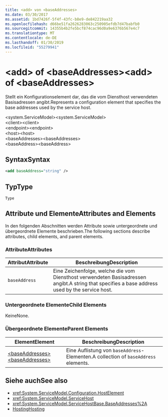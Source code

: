 ```yaml
---
title: <add> von <baseAddresses>
ms.date: 03/30/2017
ms.assetid: 1bd7426f-5f4f-43fc-b8e9-de842219aa32
ms.openlocfilehash: d66be51fa2626283063c250905efdb7d47babfb0
ms.sourcegitcommit: 14355b4b2fe5bcf874cac96d0a9e6376b567e4c7
ms.translationtype: MT
ms.contentlocale: de-DE
ms.lasthandoff: 01/30/2019
ms.locfileid: "55279941"
---
```

# <a name="add-of-baseaddresses"></a><span data-ttu-id="fc19b-102">\<add> of \<baseAddresses></span><span class="sxs-lookup"><span data-stu-id="fc19b-102">\<add> of \<baseAddresses></span></span>
<span data-ttu-id="fc19b-103">Stellt ein Konfigurationselement dar, das die vom Diensthost verwendeten Basisadressen angibt.</span><span class="sxs-lookup"><span data-stu-id="fc19b-103">Represents a configuration element that specifies the base addresses used by the service host.</span></span>  
  
 <span data-ttu-id="fc19b-104">\<system.ServiceModel></span><span class="sxs-lookup"><span data-stu-id="fc19b-104">\<system.ServiceModel></span></span>  
<span data-ttu-id="fc19b-105">\<client></span><span class="sxs-lookup"><span data-stu-id="fc19b-105">\<client></span></span>  
<span data-ttu-id="fc19b-106">\<endpoint></span><span class="sxs-lookup"><span data-stu-id="fc19b-106">\<endpoint></span></span>  
<span data-ttu-id="fc19b-107">\<host></span><span class="sxs-lookup"><span data-stu-id="fc19b-107">\<host></span></span>  
<span data-ttu-id="fc19b-108">\<baseAddresses></span><span class="sxs-lookup"><span data-stu-id="fc19b-108">\<baseAddresses></span></span>  
<span data-ttu-id="fc19b-109">\<baseAddress></span><span class="sxs-lookup"><span data-stu-id="fc19b-109">\<baseAddress></span></span>  
  
## <a name="syntax"></a><span data-ttu-id="fc19b-110">Syntax</span><span class="sxs-lookup"><span data-stu-id="fc19b-110">Syntax</span></span>  
  
```xml  
<add baseAddress="string" />
```  
  
## <a name="type"></a><span data-ttu-id="fc19b-111">Typ</span><span class="sxs-lookup"><span data-stu-id="fc19b-111">Type</span></span>  
 `Type`  
  
## <a name="attributes-and-elements"></a><span data-ttu-id="fc19b-112">Attribute und Elemente</span><span class="sxs-lookup"><span data-stu-id="fc19b-112">Attributes and Elements</span></span>  
 <span data-ttu-id="fc19b-113">In den folgenden Abschnitten werden Attribute sowie untergeordnete und übergeordnete Elemente beschrieben.</span><span class="sxs-lookup"><span data-stu-id="fc19b-113">The following sections describe attributes, child elements, and parent elements.</span></span>  
  
### <a name="attributes"></a><span data-ttu-id="fc19b-114">Attribute</span><span class="sxs-lookup"><span data-stu-id="fc19b-114">Attributes</span></span>  
  
|<span data-ttu-id="fc19b-115">Attribut</span><span class="sxs-lookup"><span data-stu-id="fc19b-115">Attribute</span></span>|<span data-ttu-id="fc19b-116">Beschreibung</span><span class="sxs-lookup"><span data-stu-id="fc19b-116">Description</span></span>|  
|---------------|-----------------|  
|`baseAddress`|<span data-ttu-id="fc19b-117">Eine Zeichenfolge, welche die vom Diensthost verwendeten Basisadressen angibt.</span><span class="sxs-lookup"><span data-stu-id="fc19b-117">A string that specifies a base address used by the service host.</span></span>|  
  
### <a name="child-elements"></a><span data-ttu-id="fc19b-118">Untergeordnete Elemente</span><span class="sxs-lookup"><span data-stu-id="fc19b-118">Child Elements</span></span>  
 <span data-ttu-id="fc19b-119">Keine</span><span class="sxs-lookup"><span data-stu-id="fc19b-119">None.</span></span>  
  
### <a name="parent-elements"></a><span data-ttu-id="fc19b-120">Übergeordnete Elemente</span><span class="sxs-lookup"><span data-stu-id="fc19b-120">Parent Elements</span></span>  
  
|<span data-ttu-id="fc19b-121">Element</span><span class="sxs-lookup"><span data-stu-id="fc19b-121">Element</span></span>|<span data-ttu-id="fc19b-122">Beschreibung</span><span class="sxs-lookup"><span data-stu-id="fc19b-122">Description</span></span>|  
|-------------|-----------------|  
|[<span data-ttu-id="fc19b-123">\<baseAddresses></span><span class="sxs-lookup"><span data-stu-id="fc19b-123">\<baseAddresses></span></span>](../../../../../docs/framework/configure-apps/file-schema/wcf/baseaddresses.md)|<span data-ttu-id="fc19b-124">Eine Auflistung von `baseAddress`-Elementen.</span><span class="sxs-lookup"><span data-stu-id="fc19b-124">A collection of `baseAddress` elements.</span></span>|  
  
## <a name="see-also"></a><span data-ttu-id="fc19b-125">Siehe auch</span><span class="sxs-lookup"><span data-stu-id="fc19b-125">See also</span></span>
- <xref:System.ServiceModel.Configuration.HostElement>
- <xref:System.ServiceModel.ServiceHost>
- <xref:System.ServiceModel.ServiceHostBase.BaseAddresses%2A>
- [<span data-ttu-id="fc19b-126">Hosting</span><span class="sxs-lookup"><span data-stu-id="fc19b-126">Hosting</span></span>](../../../../../docs/framework/wcf/feature-details/hosting.md)
